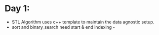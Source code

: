 # Day 1: 

* STL Algorithm uses c++ template to maintain the data agnostic setup. 
* sort and binary_search need start & end indexing - 


